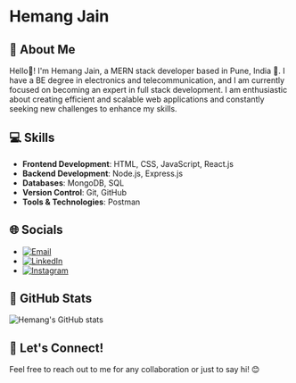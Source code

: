 # Hemang Jain

## 💫 About Me
Hello👋! I'm Hemang Jain, a MERN stack developer based in Pune, India 🌱. I have a BE degree in electronics and telecommunication, and I am currently focused on becoming an expert in full stack development.
I am enthusiastic about creating efficient and scalable web applications and constantly seeking new challenges to enhance my skills.

## 💻 Skills
- **Frontend Development**: HTML, CSS, JavaScript, React.js
- **Backend Development**: Node.js, Express.js
- **Databases**: MongoDB, SQL
- **Version Control**: Git, GitHub
- **Tools & Technologies**: Postman

## 🌐 Socials
- [![Email](https://img.shields.io/badge/Email-red)](mailto:hemangj30@gmail.com) 
- [![LinkedIn](https://img.shields.io/badge/LinkedIn-blue)](https://www.linkedin.com/in/hemangj30)
- [![Instagram](https://img.shields.io/badge/Instagram-8A2BE2)](https://www.instagram.com/nothemang/) 

## 👀 GitHub Stats
![Hemang's GitHub stats](https://github-readme-stats.vercel.app/api?username=yourusername&show_icons=true&theme=radical)

## 💞️ Let's Connect!
Feel free to reach out to me for any collaboration or just to say hi! 😊

<!---
HemangJ-30/HemangJ-30 is a ✨ special ✨ repository because its `README.md` (this file) appears on your GitHub profile.
You can click the Preview link to take a look at your changes.
--->
